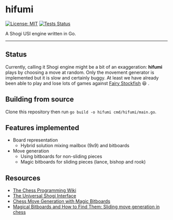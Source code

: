 # hifumi

[![License: MIT](https://img.shields.io/badge/License-MIT-blue.svg)](https://opensource.org/licenses/MIT)
[![Tests Status](https://github.com/vinymeuh/hifumi/actions/workflows/tests.yml/badge.svg)](https://github.com/vinymeuh/hifumi/actions?query=workflow%3Atests)

A Shogi USI engine written in Go.

---

## Status

Currently, calling it Shogi engine might be a bit of an exaggeration: **hifumi** plays by choosing a move at random. Only the movement generator is implemented but it is slow and certainly buggy. At least we have already been able to play and lose lots of games against [Fairy Stockfish](https://github.com/fairy-stockfish/Fairy-Stockfish) :satisfied: .

## Building from source

Clone this repository then run ```go build -o hifumi cmd/hifumi/main.go```.

## Features implemented

* Board representation
  * Hybrid solution mixing mailbox (9x9) and bitboards
* Move generation
  * Using bitboards for non-sliding pieces
  * Magic bitboards for sliding pieces (lance, bishop and rook)

## Resources

* [The Chess Programming Wiki](https://www.chessprogramming.org/)
* [The Universal Shogi Interface](http://hgm.nubati.net/usi.html)
* [Chess Move Generation with Magic Bitboards](https://essays.jwatzman.org/essays/chess-move-generation-with-magic-bitboards.html)
* [Magical Bitboards and How to Find Them: Sliding move generation in chess](https://analog-hors.github.io/site/magic-bitboards/)
